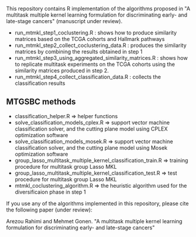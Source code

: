 This repository contains R implementation of the algorithms proposed in "A multitask multiple kernel learning formulation for discriminating early- and late-stage cancers" (manuscript under review).

* run_mtmkl_step1_coclustering.R : shows how to produce similarity matrices based on the TCGA cohorts and Hallmark pathways
* run_mtmkl_step2_collect_coclustering_data.R : produces the similarity matrices by combining the results obtained in step 1
* run_mtmkl_step3_using_aggregated_similarity_matrices.R : shows how to replicate multitask experiments on the TCGA cohorts using the similarity matrices produced in step 2.
* run_mtmkl_step4_collect_classification_data.R	: collects the classification results

MTGSBC methods
------------
* classification_helper.R => helper functions
* solve_classification_models_cplex.R => support vector machine classification solver, and the cutting plane model using CPLEX optimization software
* solve_classification_models_mosek.R => support vector machine classification solver, and the cutting plane model using Mosek optimization software
* group_lasso_multitask_multiple_kernel_classification_train.R => training procedure for multitask group Lasso MKL
* group_lasso_multitask_multiple_kernel_classification_test.R => test procedure for multitask group Lasso MKL
* mtmkl_coclustering_algorithm.R => the heuristic algorithm used for the diversificaion phase in step 1

If you use any of the algorithms implemented in this repository, please cite the following paper (under review):

Arezou Rahimi and Mehmet Gonen. "A multitask multiple kernel learning formulation for discriminating early- and late-stage cancers"
